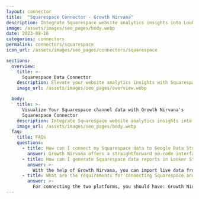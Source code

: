 ```yaml
---
layout: connector
title:  "Squarespace Connector - Growth Nirvana"
description: Integrate Squarespace website analytics insights into Looker Studio for comprehensive web strategy analytics.
image: /assets/images/seo_pages/body.webp
date: 2023-08-16
categories: connectors
permalink: connectors/squarespace
icon_url: /assets/images/seo_pages/connectors/squarespace

sections:
  overview:
    title: >-
      Squarespace Data Connector
    description: Elevate your website analytics insights with Squarespace integration. Seamlessly merge website data from Squarespace with Looker Studio's analytical capabilities, unlocking insights that drive website performance strategies, user behavior analysis, and operational excellence.
    image_url: /assets/images/seo_pages/overview.webp

  body:
    title: >-
      Visualize Your Squarespace channel data with Growth Nirvana's
      Squarespace Connector
    description: Integrate Squarespace website analytics insights into Looker Studio for comprehensive web strategy analytics.
    image_url: /assets/images/seo_pages/body.webp
  faq:
    title: FAQs
    questions:
      - title: How can I connect my Squarespace data to Google Data Studio/Looker Studio?
        answer: Growth Nirvana offers a straightforward no-code interface to connect to Squarespace data sources.
      - title: How can I generate Squarespace data reports in Looker Studio?
        answer: >-
          With the help of Growth Nirvana, you can import live data from Squarespace into Looker Studio. These data can be viewed in charts, tables, and dashboards to generate branded reports that can be shared instantly.
      - title: What are the requirements for connecting Squarespace and Looker Studio?
        answer: >-
          For connecting the two platforms, you should have: Growth Nirvana Account and Squarespace Ads Account
---
```

